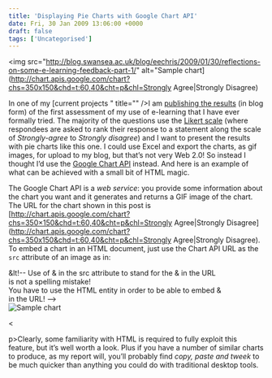 ```yaml
---
title: 'Displaying Pie Charts with Google Chart API'
date: Fri, 30 Jan 2009 13:06:00 +0000
draft: false
tags: ['Uncategorised']
---
```


<img src="http://blog.swansea.ac.uk/blog/eechris/2009/01/30/reflections-on-some-e-learning-feedback-part-1/" alt="Sample chart\](http://chart.apis.google.com/chart?chs=350x150&chd=t:60,40&cht=p&chl=Strongly Agree|Strongly Disagree)

In one of my \[current projects " title="" />I am [publishing the results](http://blog.swansea.ac.uk/blog/eechris/2009/01/30/reflections-on-some-e-learning-feedback-part-1/) (in blog form) of the first assessment of my use of e-learning that I have ever formally tried. The majority of the questions use the [Likert scale](http://en.wikipedia.org/wiki/Likert_scale) (where respondees are asked to rank their response to a statement along the scale of _Strongly-agree_ to _Strongly disagree_) and I want to present the results with pie charts like this one. I could use Excel and export the charts, as gif images, for upload to my blog, but that’s not very Web 2.0! So instead I thought I’d use the [Google Chart API](http://code.google.com/apis/chart/) instead. And here is an example of what can be achieved with a small bit of HTML magic.

The Google Chart API is a _web service_: you provide some information about the chart you want and it generates and returns a GIF image of the chart. The URL for the chart shown in this post is [http://chart.apis.google.com/chart?chs=350×150&chd=t:60,40&cht=p&chl=Strongly Agree|Strongly Disagree](http://chart.apis.google.com/chart?chs=350x150&chd=t:60,40&cht=p&chl=Strongly Agree|Strongly Disagree). To embed a chart in an HTML document, just use the Chart API URL as the `src` attribute of an image as in:

&lt!-- Use of & in the src attribute to stand for the & in the URL  
is not a spelling mistake!  
You have to use the HTML entity in order to be able to embed &  
in the URL! -->  
<img alt="Sample chart"  
src="[http://chart.apis.google.com/chart?chs=350x150](http://chart.apis.google.com/chart?chs=350x150)  
&chd=t:60,40  
&cht=p  
&aongly Agree|Strongly Disagree" />

<

p>Clearly, some familiarity with HTML is required to fully exploit this feature, but it’s well worth a look. Plus if you have a number of similar charts to produce, as my report will, you’ll probably find _copy, paste and tweek_ to be much quicker than anything you could do with traditional desktop tools.
